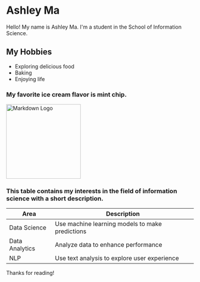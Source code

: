 # Ashley Ma

Hello! My name is Ashley Ma. I'm a student in the School of Information Science. 

## My Hobbies
- Exploring delicious food
- Baking
- Enjoying life

### My favorite ice cream flavor is mint chip.
<img src="https://bakingamoment.com/wp-content/uploads/2019/08/IMG_5976-mint-chocolate-chip-ice-cream-1.jpg" alt="Markdown Logo" width="200"/>


### This table contains my interests in the field of information science with a short description.
| Area          | Description                                    |
|---------------|------------------------------------------------|
| Data Science  | Use machine learning models to make predictions|
| Data Analytics| Analyze data to enhance performance |
| NLP           | Use text analysis to explore user experience |


Thanks for reading!

